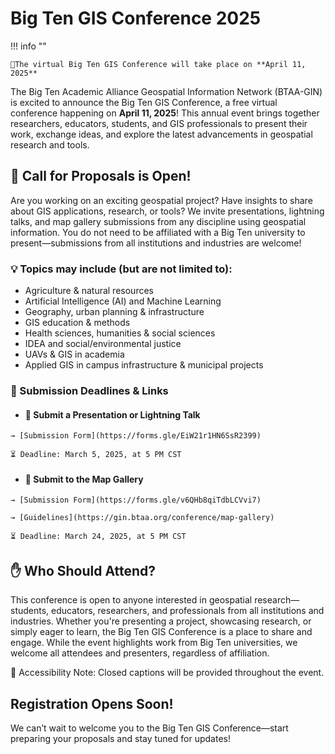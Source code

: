 # Big Ten GIS Conference 2025

!!! info ""

	📍The virtual Big Ten GIS Conference will take place on **April 11, 2025**

The Big Ten Academic Alliance Geospatial Information Network (BTAA-GIN) is excited to announce the Big Ten GIS Conference, a free virtual conference happening on **April 11, 2025**! This annual event brings together researchers, educators, students, and GIS professionals to present their work, exchange ideas, and explore the latest advancements in geospatial research and tools.

## 📢 Call for Proposals is Open!

Are you working on an exciting geospatial project? Have insights to share about GIS applications, research, or tools? We invite presentations, lightning talks, and map gallery submissions from any discipline using geospatial information. You do not need to be affiliated with a Big Ten university to present—submissions from all institutions and industries are welcome!

### 💡 Topics may include (but are not limited to):

* Agriculture & natural resources
* Artificial Intelligence (AI) and Machine Learning
* Geography, urban planning & infrastructure
* GIS education & methods
* Health sciences, humanities & social sciences
* IDEA and social/environmental justice
* UAVs & GIS in academia
* Applied GIS in campus infrastructure & municipal projects

### 📝 Submission Deadlines & Links

<div class="grid cards" markdown>

-    #### 🔹 Submit a Presentation or Lightning Talk

    → [Submission Form](https://forms.gle/EiW21r1HN6SsR2399)
    
    ⏳ Deadline: March 5, 2025, at 5 PM CST
    
-    #### 🔹 Submit to the Map Gallery

    → [Submission Form](https://forms.gle/v6QHb8qiTdbLCVvi7)
    
    → [Guidelines](https://gin.btaa.org/conference/map-gallery)
    
    ⏳ Deadline: March 24, 2025, at 5 PM CST

</div>


## ✋ Who Should Attend?

This conference is open to anyone interested in geospatial research—students, educators, researchers, and professionals from all institutions and industries. Whether you're presenting a project, showcasing research, or simply eager to learn, the Big Ten GIS Conference is a place to share and engage. While the event highlights work from Big Ten universities, we welcome all attendees and presenters, regardless of affiliation.
 
📢 Accessibility Note: Closed captions will be provided throughout the event.

## Registration Opens Soon!

We can’t wait to welcome you to the Big Ten GIS Conference—start preparing your proposals and stay tuned for updates!